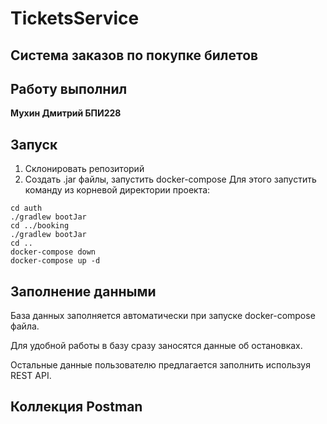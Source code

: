 # TicketsService
## Система заказов по покупке билетов

## Работу выполнил
__Мухин Дмитрий БПИ228__

## Запуск

1. Склонировать репозиторий
2. Создать .jar файлы, запустить docker-compose
Для этого запустить команду из корневой директории проекта:
```
cd auth
./gradlew bootJar
cd ../booking
./gradlew bootJar
cd ..
docker-compose down
docker-compose up -d

```

## Заполнение данными

База данных заполняется автоматически при запуске docker-compose файла.

Для удобной работы в базу сразу заносятся данные об остановках.

Остальные данные пользователю предлагается заполнить используя REST API.

## Коллекция Postman
